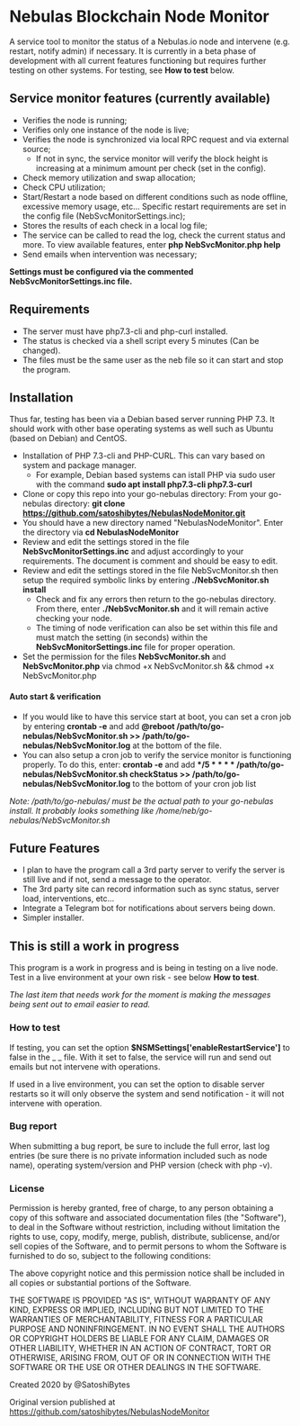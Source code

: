 # Nebulas Blockchain Node Monitor #
A service tool to monitor the status of a Nebulas.io node and intervene (e.g. restart, notify admin) if necessary. It is currently in a beta phase of development with all current features functioning but requires further testing on other systems. For testing, see __How to test__ below.

## Service monitor features (currently available) ##
* Verifies the node is running;
* Verifies only one instance of the node is live;
* Verifies the node is synchronized via local RPC request and via external source;
    * If not in sync, the service monitor will verify the block height is increasing at a minimum amount per check (set in the config).
* Check memory utilization and swap allocation;
* Check CPU utilization;
* Start/Restart a node based on different conditions such as node offline, excessive memory usage, etc... Specific restart requirements are set in the config file (NebSvcMonitorSettings.inc);
* Stores the results of each check in a local log file;
* The service can be called to read the log, check the current status and more. To view available features, enter __php NebSvcMonitor.php help__
* Send emails when intervention was necessary;

__Settings must be configured via the commented NebSvcMonitorSettings.inc file.__

## Requirements ##
* The server must have php7.3-cli and php-curl installed.
* The status is checked via a shell script every 5 minutes (Can be changed).
* The files must be the same user as the neb file so it can start and stop the program.

## Installation ##
Thus far, testing has been via a Debian based server running PHP 7.3. It should work with other base operating systems as well such as Ubuntu (based on Debian) and CentOS.
* Installation of PHP 7.3-cli and PHP-CURL. This can vary based on system and package manager. 
    * For example, Debian based systems can istall PHP via sudo user with the command __sudo apt install php7.3-cli php7.3-curl__
* Clone or copy this repo into your go-nebulas directory: From your go-nebulas directory: __git clone https://github.com/satoshibytes/NebulasNodeMonitor.git__
* You should have a new directory named "NebulasNodeMonitor". Enter the directory via __cd NebulasNodeMonitor__
* Review and edit the settings stored in the file __NebSvcMonitorSettings.inc__ and adjust accordingly to your requirements. The document is comment and should be easy to edit.
* Review and edit the settings stored in the file NebSvcMonitor.sh then setup the required symbolic links by entering __./NebSvcMonitor.sh install__
    * Check and fix any errors then return to the go-nebulas directory. From there, enter __./NebSvcMonitor.sh__ and it will remain active checking your node.
    * The timing of node verification can also be set within this file and must match the setting (in seconds) within the __NebSvcMonitorSettings.inc__ file for proper operation.
* Set the permission for the files __NebSvcMonitor.sh__ and __NebSvcMonitor.php__ via chmod +x NebSvcMonitor.sh && chmod +x NebSvcMonitor.php

#### Auto start & verification
* If you would like to have this service start at boot, you can set a cron job by entering __crontab -e__ and add __@reboot /path/to/go-nebulas/NebSvcMonitor.sh >> /path/to/go-nebulas/NebSvcMonitor.log__ at the bottom of the file.
* You can also setup a cron job to verify the service monitor is functioning properly. To do this, enter: __crontab -e__ and add __*/5 * * * * /path/to/go-nebulas/NebSvcMonitor.sh checkStatus >> /path/to/go-nebulas/NebSvcMonitor.log__ to the bottom of your cron job list

_Note: /path/to/go-nebulas/ must be the actual path to your go-nebulas install. It probably looks something like /home/neb/go-nebulas/NebSvcMonitor.sh_
    
## Future Features ##
* I plan to have the program call a 3rd party server to verify the server is still live and if not, send a message to the operator.
* The 3rd party site can record information such as sync status, server load, interventions, etc...
* Integrate a Telegram bot for notifications about servers being down.
* Simpler installer.

## This is still a work in progress ##
This program is a work in progress and is being in testing on a live node. Test in a live environment at your own risk - see below __How to test__.

_The last item that needs work for the moment is making the messages being sent out to email easier to read._

### How to test ### 
If testing, you can set the option __$NSMSettings['enableRestartService']__ to false in the _
_ file. With it set to false, the service will run and send out emails but not intervene with operations.

If used in a live environment, you can set the option to disable server restarts so it will only observe the system and send notification - it will not intervene with operation.

### Bug report ###
When submitting a bug report, be sure to include the full error, last log entries (be sure there is no private information included such as node name), operating system/version and PHP version (check with php -v). 

### License ###

Permission is hereby granted, free of charge, to any person obtaining a copy of this software and associated documentation files (the "Software"), to deal in the Software without restriction, including without limitation the rights to use, copy, modify, merge, publish, distribute, sublicense, and/or sell copies of the Software, and to permit persons to whom the Software is furnished to do so, subject to the following conditions:

The above copyright notice and this permission notice shall be included in all copies or substantial portions of the Software.

THE SOFTWARE IS PROVIDED "AS IS", WITHOUT WARRANTY OF ANY KIND, EXPRESS OR IMPLIED, INCLUDING BUT NOT LIMITED TO THE WARRANTIES OF MERCHANTABILITY, FITNESS FOR A PARTICULAR PURPOSE AND NONINFRINGEMENT. IN NO EVENT SHALL THE AUTHORS OR COPYRIGHT HOLDERS BE LIABLE FOR ANY CLAIM, DAMAGES OR OTHER LIABILITY, WHETHER IN AN ACTION OF CONTRACT, TORT OR OTHERWISE, ARISING FROM, OUT OF OR IN CONNECTION WITH THE SOFTWARE OR THE USE OR OTHER DEALINGS IN THE SOFTWARE.

Created 2020 by @SatoshiBytes

Original version published at https://github.com/satoshibytes/NebulasNodeMonitor
